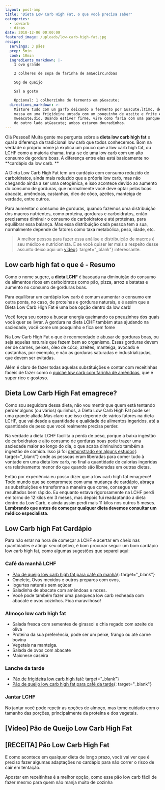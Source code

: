 ```yaml
---
layout: post-amp
title: 'Dieta Low Carb High Fat, o que você precisa saber'
categories:
  - lowcarb
  - dicas
date: 2018-12-06 00:00:00
featured_image: /uploads/low-carb-high-fat.jpg
recipe:
  servings: 3 pães
  prep: 5min
  cook: 10min
  ingredients_markdown: |-
    1 ovo grande

    2 colheres de sopa de farinha de am&ecirc;ndoas

    50g de queijo

    Sal a gosto

    Opcional: 1 colherzinha de fermento em p&oacute;
  directions_markdown: >-
    Misture tudo com um garfo deixando o fermento por &uacute;ltimo, despeje a
    massa em uma frigideira untada com um pouquinho de azeite e frite em fogo
    m&eacute;dio. Quando estiver firme, vire como faria com uma panqueca e frite
    do outro lado at&eacute; ambos estarem douradinhos.
---
```


Olá Pessoal! Muita gente me pergunta sobre a **dieta low carb high fat** e qual a diferença da tradicional low carb que todos conhecemos. Bom na verdade o próprio nome já explica um pouco que a low carb high fat, ou LCHF como a maioria chama, trata-se de uma low carb com um alto consumo de gordura boas. A diferença entre elas está basicamente no **cardápio da low carb. **

A Dieta Low Carb High Fat tem um cardápio com consumo reduzido de carboidratos, ainda mais reduzido que a própria low carb, mas não chegando ainda a ser uma cetogênica, e isso acontece devido ao aumento do consumo de gorduras, que normalmente você deve optar pelas boas: abacate, amêndoas, castanhas, óleo de côco, azeites, manteiga de verdade, entre outros.  

Para aumentar o consumo de gorduras, quando fazemos uma distribuição dos macros nutrientes, como proteína, gorduras e carboidratos, então precisamos diminuir o consumo de carboidratos e até proteínas, para equilibrar essa balança. Mas essa distribuição cada pessoa tem a sua, normalmente depende de fatores como taxa metabólica, peso, idade, etc.

<amp-img width="600" height="300" layout="responsive" src="/uploads/castanhas-low-carb-high-fat.jpg"></amp-img>

> A melhor pessoa para fazer essa análise e distribuição de macros é seu médico e nutricionista. E se você quiser ler mais a respeito desse assunto deixo aqui um [vídeo](https://www.youtube.com/watch?v=vB2EtclQLRA){: target="_blank"} interessante.

## Low carb high fat o que é - Resumo

Como o nome sugere, a **dieta LCHF** é baseada na diminuição do consumo de alimentos ricos em carboidratos como pão, pizza, arroz e batatas e aumento no consumo de gorduras boas.

Para equilibrar um cardápio low carb é comum aumentar o consumo em outra ponta, no caso, de proteínas e gorduras naturais, e é assim que a Dieta Low Carb High Fat é uma boa opção dentro da low carb!

Você força seu corpo a buscar energia queimando os pneuzinhos dos quais você quer se livrar. A gordura na dieta LCHF também atua ajudando na saciedade, você come um pouquinho e fica sem fome

Na Low Carb High Fat o que é recomendado é abusar de gorduras boas, ou seja aquelas naturais que fazem bem ao organismo. Essas gorduras devem ser de carnes, peixes, óleo de côco, azeites, manteiga, avocado e castanhas, por exemplo, e não as gorduras saturadas e industrializadas, que devem ser evitadas.

Além é claro de fazer todas aquelas substituições e contar com receitinhas fáceis de fazer como o [quiche low carb com farinha de amêndoas](/receitas/2018/12/03/quiche-low-carb-de-bacon-com-alho-poro/), que é super rico e gostoso.

## Dieta Low Carb High Fat emagrece?

Como sou seguidora dessa dieta, não vou mentir que quem está tentando perder alguns (ou vários) quilinhos, a Dieta Low Carb High Fat pode ser uma grande aliada.Mas claro que isso depende de vários fatores na dieta LCHF, que vai desde a quantidade e qualidade de alimentos ingeridos, até a quantidade de peso que você realmente precisa perder.

Na verdade a dieta LCHF facilita a perda de peso, porque a baixa ingestão de carboidratos e alto consumo de gorduras boas pode trazer uma saciedade maior ao longo do dia, o que acaba diminuindo também a ingestão de comida. Isso já foi [demonstrado em alguns estudos](https://www.ncbi.nlm.nih.gov/pubmed/26768850){: target="_blank"} onde as pessoas eram liberadas para comer tudo à vontade em uma dieta low carb, no final a quantidade de calorias ingeridas era relativamente menor do que quando são liberadas em outras dietas.

Então por experiência eu posso dizer que a low carb high fat emagrece! Todo mundo que se compromete com uma mudança de cardápio, abraça as substituições e transforma a maneira que come, consegue ver resultados bem rápido. Eu enquanto estava rigorosamente na LCHF perdí em torno de 12 kilos em 3 meses, mas depois fui readaptando a dieta dentro da Low Carb, e ainda assim perdí mais 11 kilos nos outros 5 meses. **Lembrando que antes de começar qualquer dieta devemos consultar um médico especialista.**

## Low Carb high Fat Cardápio
Para não errar na hora de começar a LCHF e acertar em cheio nas quantidades e atingir seu objetivo, é bom procurar seguir um bom cardápio low carb high fat, como algumas sugestões que separei aqui:
### Café da manhã LCHF
* [Pão de queijo low carb high fat para café da manhã](https://www.youtube.com/watch?v=c0Ynn48gUiM){: target="_blank"}
* Omelete, Ovos mexidos e outros preparos com ovos,
* Iogurtes naturais sem açúcar
* Saladinha de abacate com amêndoas e nozes.
* Você pode também fazer uma panqueca low carb recheada com abacate e ovos cozinhos. Fica maravilhoso!

### Almoço low carb high fat
* Salada fresca com sementes de girassol e chia regado com azeite de oliva
* Proteína da sua preferência, pode ser um peixe, frango ou até carne bovina 
* Vegetais na manteiga.
* Salada de ovos com abacate
* Maionese caseira

### Lanche da tarde
* [Pão de frigideira low carb high fat](https://www.youtube.com/watch?v=UiMpHjmiKaQ){: target="_blank"}
* [Pão de queijo low carb high fat para café da tarde](https://www.youtube.com/watch?v=c0Ynn48gUiM){: target="_blank"}

### Jantar LCHF
No jantar você pode repetir as opções de almoço, mas tome cuidado com o tamanho das porções, principalmente da proteína e dos vegetais.
## [Vídeo] Pão de Queijo Low Carb High Fat
<amp-youtube data-videoid="c0Ynn48gUiM" layout="responsive" width="480" height="270"></amp-youtube>
## [RECEITA] Pão Low Carb High Fat

E como acontece em qualquer dieta de longo prazo, você vai ver que é preciso fazer algumas adaptações no cardápio para não correr o risco de cair em tentação.

Apostar em receitinhas é a melhor opção, como esse pão low carb fácil de fazer mesmo para quem não manja muito de cozinha